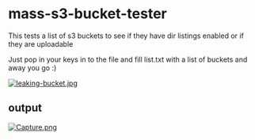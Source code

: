# mass-s3-bucket-tester
This tests a list of s3 buckets to see if they have dir listings enabled or if they are uploadable

Just pop in your keys in to the file and fill list.txt with a list of buckets and away you go :) 

[![leaking-bucket.jpg](https://s9.postimg.org/rccojbswf/leaking-bucket.jpg)](https://postimg.org/image/e8746n0uj/)

output
-----
[![Capture.png](https://s9.postimg.org/m42gxkc5b/Capture.png)](https://postimg.org/image/rs8rogghn/)

